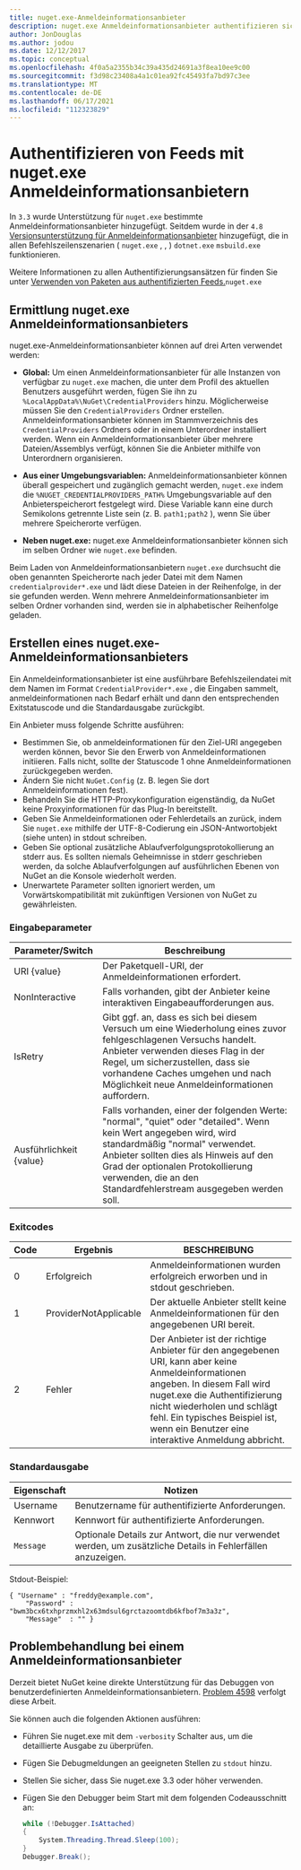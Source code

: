 ```yaml
---
title: nuget.exe-Anmeldeinformationsanbieter
description: nuget.exe Anmeldeinformationsanbieter authentifizieren sich mit einem Feed und werden als ausführbare Befehlszeilendateien implementiert, die bestimmten Konventionen entsprechen.
author: JonDouglas
ms.author: jodou
ms.date: 12/12/2017
ms.topic: conceptual
ms.openlocfilehash: 4f0a5a2355b34c39a435d24691a3f8ea10ee9c00
ms.sourcegitcommit: f3d98c23408a4a1c01ea92fc45493fa7bd97c3ee
ms.translationtype: MT
ms.contentlocale: de-DE
ms.lasthandoff: 06/17/2021
ms.locfileid: "112323829"
---
```

# <a name="authenticating-feeds-with-nugetexe-credential-providers"></a>Authentifizieren von Feeds mit nuget.exe Anmeldeinformationsanbietern

In `3.3` wurde Unterstützung für `nuget.exe` bestimmte Anmeldeinformationsanbieter hinzugefügt. Seitdem wurde in der `4.8` [Versionsunterstützung für Anmeldeinformationsanbieter](NuGet-Cross-Platform-Authentication-Plugin.md) hinzugefügt, die in allen Befehlszeilenszenarien ( `nuget.exe` , , ) `dotnet.exe` `msbuild.exe` funktionieren.

Weitere Informationen zu allen Authentifizierungsansätzen für finden Sie unter [Verwenden von Paketen aus authentifizierten Feeds.](../../consume-packages/consuming-packages-authenticated-feeds.md#nugetexe)`nuget.exe`

## <a name="nugetexe-credential-provider-discovery"></a>Ermittlung nuget.exe Anmeldeinformationsanbieters

nuget.exe-Anmeldeinformationsanbieter können auf drei Arten verwendet werden:

- **Global:** Um einen Anmeldeinformationsanbieter für alle Instanzen von verfügbar zu `nuget.exe` machen, die unter dem Profil des aktuellen Benutzers ausgeführt werden, fügen Sie ihn zu `%LocalAppData%\NuGet\CredentialProviders` hinzu. Möglicherweise müssen Sie den `CredentialProviders` Ordner erstellen. Anmeldeinformationsanbieter können im Stammverzeichnis des `CredentialProviders`  Ordners oder in einem Unterordner installiert werden. Wenn ein Anmeldeinformationsanbieter über mehrere Dateien/Assemblys verfügt, können Sie die Anbieter mithilfe von Unterordnern organisieren.

- **Aus einer Umgebungsvariablen:** Anmeldeinformationsanbieter können überall gespeichert und zugänglich gemacht werden, `nuget.exe` indem die `%NUGET_CREDENTIALPROVIDERS_PATH%` Umgebungsvariable auf den Anbieterspeicherort festgelegt wird. Diese Variable kann eine durch Semikolons getrennte Liste sein (z. B. `path1;path2` ), wenn Sie über mehrere Speicherorte verfügen.

- **Neben nuget.exe:** nuget.exe Anmeldeinformationsanbieter können sich im selben Ordner wie `nuget.exe` befinden.

Beim Laden von Anmeldeinformationsanbietern `nuget.exe` durchsucht die oben genannten Speicherorte nach jeder Datei mit dem Namen `credentialprovider*.exe` und lädt diese Dateien in der Reihenfolge, in der sie gefunden werden. Wenn mehrere Anmeldeinformationsanbieter im selben Ordner vorhanden sind, werden sie in alphabetischer Reihenfolge geladen.

## <a name="creating-a-nugetexe-credential-provider"></a>Erstellen eines nuget.exe-Anmeldeinformationsanbieters

Ein Anmeldeinformationsanbieter ist eine ausführbare Befehlszeilendatei mit dem Namen im Format `CredentialProvider*.exe` , die Eingaben sammelt, anmeldeinformationen nach Bedarf erhält und dann den entsprechenden Exitstatuscode und die Standardausgabe zurückgibt.

Ein Anbieter muss folgende Schritte ausführen:

- Bestimmen Sie, ob anmeldeinformationen für den Ziel-URI angegeben werden können, bevor Sie den Erwerb von Anmeldeinformationen initiieren. Falls nicht, sollte der Statuscode 1 ohne Anmeldeinformationen zurückgegeben werden.
- Ändern Sie nicht `NuGet.Config` (z. B. legen Sie dort Anmeldeinformationen fest).
- Behandeln Sie die HTTP-Proxykonfiguration eigenständig, da NuGet keine Proxyinformationen für das Plug-In bereitstellt.
- Geben Sie Anmeldeinformationen oder Fehlerdetails an zurück, indem Sie `nuget.exe` mithilfe der UTF-8-Codierung ein JSON-Antwortobjekt (siehe unten) in stdout schreiben.
- Geben Sie optional zusätzliche Ablaufverfolgungsprotokollierung an stderr aus. Es sollten niemals Geheimnisse in stderr geschrieben werden, da solche Ablaufverfolgungen auf ausführlichen Ebenen von NuGet an die Konsole wiederholt werden.
- Unerwartete Parameter sollten ignoriert werden, um Vorwärtskompatibilität mit zukünftigen Versionen von NuGet zu gewährleisten.

### <a name="input-parameters"></a>Eingabeparameter

| Parameter/Switch |Beschreibung|
|----------------|-----------|
| URI {value} | Der Paketquell-URI, der Anmeldeinformationen erfordert.|
| NonInteractive | Falls vorhanden, gibt der Anbieter keine interaktiven Eingabeaufforderungen aus. |
| IsRetry | Gibt ggf. an, dass es sich bei diesem Versuch um eine Wiederholung eines zuvor fehlgeschlagenen Versuchs handelt. Anbieter verwenden dieses Flag in der Regel, um sicherzustellen, dass sie vorhandene Caches umgehen und nach Möglichkeit neue Anmeldeinformationen auffordern.|
| Ausführlichkeit {value} | Falls vorhanden, einer der folgenden Werte: "normal", "quiet" oder "detailed". Wenn kein Wert angegeben wird, wird standardmäßig "normal" verwendet. Anbieter sollten dies als Hinweis auf den Grad der optionalen Protokollierung verwenden, die an den Standardfehlerstream ausgegeben werden soll. |

### <a name="exit-codes"></a>Exitcodes

| Code |Ergebnis | BESCHREIBUNG |
|----------------|-----------|-----------|
| 0 | Erfolgreich | Anmeldeinformationen wurden erfolgreich erworben und in stdout geschrieben.|
| 1 | ProviderNotApplicable | Der aktuelle Anbieter stellt keine Anmeldeinformationen für den angegebenen URI bereit.|
| 2 | Fehler | Der Anbieter ist der richtige Anbieter für den angegebenen URI, kann aber keine Anmeldeinformationen angeben. In diesem Fall wird nuget.exe die Authentifizierung nicht wiederholen und schlägt fehl. Ein typisches Beispiel ist, wenn ein Benutzer eine interaktive Anmeldung abbricht. |

### <a name="standard-output"></a>Standardausgabe

| Eigenschaft |Notizen|
|----------------|-----------|
| Username | Benutzername für authentifizierte Anforderungen.|
| Kennwort | Kennwort für authentifizierte Anforderungen.|
| `Message` | Optionale Details zur Antwort, die nur verwendet werden, um zusätzliche Details in Fehlerfällen anzuzeigen. |

Stdout-Beispiel:

```
{ "Username" : "freddy@example.com",
    "Password" : "bwm3bcx6txhprzmxhl2x63mdsul6grctazoomtdb6kfbof7m3a3z",
    "Message"  : "" }
```

## <a name="troubleshooting-a-credential-provider"></a>Problembehandlung bei einem Anmeldeinformationsanbieter

Derzeit bietet NuGet keine direkte Unterstützung für das Debuggen von benutzerdefinierten Anmeldeinformationsanbietern. [Problem 4598](https://github.com/NuGet/Home/issues/4598) verfolgt diese Arbeit.

Sie können auch die folgenden Aktionen ausführen:

- Führen Sie nuget.exe mit dem `-verbosity` Schalter aus, um die detaillierte Ausgabe zu überprüfen.
- Fügen Sie Debugmeldungen an geeigneten Stellen zu `stdout` hinzu.
- Stellen Sie sicher, dass Sie nuget.exe 3.3 oder höher verwenden.
- Fügen Sie den Debugger beim Start mit dem folgenden Codeausschnitt an:

    ```cs
    while (!Debugger.IsAttached)
    {
        System.Threading.Thread.Sleep(100);
    }
    Debugger.Break();
    ```
